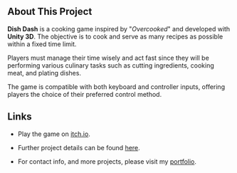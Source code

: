 ## About This Project

**Dish Dash** is a cooking game inspired by "*Overcooked*" and developed with **Unity 3D**. The objective is to cook and serve as many recipes as possible within a fixed time limit.

​Players must manage their time wisely and act fast since they will be performing various culinary tasks such as cutting ingredients, cooking meat, and plating dishes.

​The game is compatible with both keyboard and controller inputs, offering players the choice of their preferred control method.

## Links

 - Play the game on [itch.io](https://kamelmahjoub.itch.io/dishdash).

 - Further project details can be found [here](https://kamelmahjoub.wixsite.com/portfolio/dishdash). 

 - For contact info, and more projects, please visit my [portfolio](https://kamelmahjoub.wixsite.com/portfolio).
